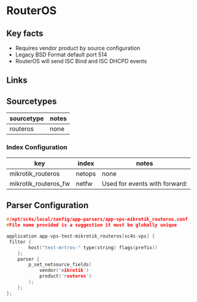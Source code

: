 # RouterOS

## Key facts

* Requires vendor product by source configuration
* Legacy BSD Format default port 514
* RouterOS will send ISC Bind and ISC DHCPD events

## Links

## Sourcetypes

| sourcetype     | notes                                                                                                   |
|----------------|---------------------------------------------------------------------------------------------------------|
| routeros | none |

### Index Configuration

| key            | index      | notes          |
|----------------|------------|----------------|
| mikrotik_routeros     | netops         | none          |
| mikrotik_routeros_fw     | netfw         | Used for events with forward:          |

## Parser Configuration

```c
#/opt/sc4s/local/config/app-parsers/app-vps-mikrotik_routeros.conf
#File name provided is a suggestion it must be globally unique

application app-vps-test-mikrotik_routeros[sc4s-vps] {
 filter { 
        host("test-mrtros-" type(string) flags(prefix))
    }; 
    parser { 
        p_set_netsource_fields(
            vendor('mikrotik')
            product('routeros')
        ); 
    };   
};

```

